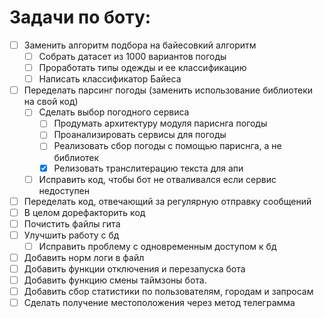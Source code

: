# Задачи по боту:
- [ ] Заменить алгоритм подбора на байесовкий алгоритм
    - [ ] Собрать датасет из 1000 вариантов погоды
    - [ ] Проработать типы одежды и ее классификацию
    - [ ] Написать классификатор Байеса
- [ ] Переделать парсинг погоды (заменить использование библиотеки на свой код)
    - [ ] Сделать выбор погодного сервиса
        - [ ] Продумать архитектуру модуля париснга погоды
        - [ ] Проанализировать сервисы для погоды
        - [ ] Реализовать сбор погоды с помощью париснга, а не библиотек
        - [X] Релизовать транслитерацию текста для апи
    - [ ] Исправить код, чтобы бот не отваливался если сервис недоступен
- [ ] Переделать код, отвечающий за регулярную отправку сообщений
- [ ] В целом дорефакторить код
- [ ] Почистить файлы гита
- [ ] Улучшить работу с бд
  - [ ] Исправить проблему с одновременным доступом к бд
- [ ] Добавить норм логи в файл
- [ ] Добавить функции отключения и перезапуска бота
- [ ] Добавить функцию смены таймзоны бота.
- [ ] Добавить сбор статистики по пользователям, городам и запросам
- [ ] Сделать получение местоположения через метод телеграмма